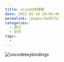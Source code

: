 ```yaml
---
title: vscode快捷键
date: 2022-02-10 10:04:46
permalink: /pages/be8575/
categories: 
  - 速记
  - 杂项
tags: 
  - 
---
```

![vscodekeybindings](https://cdn.jsdelivr.net/gh/jimdeng92/static_1@main/vscodekeybindings.75xkd23hqso0.png)
